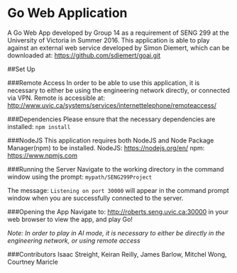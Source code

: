 # Go Web Application

A Go Web App developed by Group 14 as a requirement of SENG 299 at the University of Victoria in Summer 2016.
This application is able to play against an external web service developed by Simon Diemert, which can be downloaded at: https://github.com/sdiemert/goai.git

##Set Up 

###Remote Access
In order to be able to use this application, it is necessary to either be using the engineering network directly, or connected via VPN. 
Remote is accessible at: http://www.uvic.ca/systems/services/internettelephone/remoteaccess/

###Dependencies
Please ensure that the necessary dependencies are installed: 
``npm install``


###NodeJS 
This application requires both NodeJS and Node Package Manager(npm) to be installed. 
NodeJS: https://nodejs.org/en/
npm: https://www.npmjs.com

###Running the Server
Navigate to the working directory in the command window using the prompt: 
``mypath/SENG299Project``

The message: ``Listening on port 30000`` will appear in the command prompt window when you are successfully connected to the server.

###Opening the App
Navigate to: http://roberts.seng.uvic.ca:30000 in your web browser to view the app, and play Go!

*Note: In order to play in AI mode, it is necessary to either be directly in the engineering network, or using remote access*

###Contributors 
Isaac Streight, Keiran Reilly, James Barlow, Mitchel Wong, Courtney Maricle




